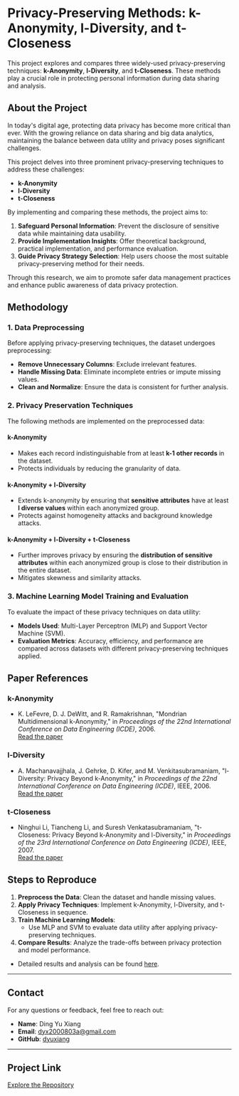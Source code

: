 # Privacy-Preserving Methods: k-Anonymity, l-Diversity, and t-Closeness

This project explores and compares three widely-used privacy-preserving techniques: **k-Anonymity**, **l-Diversity**, and **t-Closeness**. These methods play a crucial role in protecting personal information during data sharing and analysis.



## About the Project

In today's digital age, protecting data privacy has become more critical than ever. With the growing reliance on data sharing and big data analytics, maintaining the balance between data utility and privacy poses significant challenges.

This project delves into three prominent privacy-preserving techniques to address these challenges:

- **k-Anonymity**
- **l-Diversity**
- **t-Closeness**

By implementing and comparing these methods, the project aims to:

1. **Safeguard Personal Information**: Prevent the disclosure of sensitive data while maintaining data usability.
2. **Provide Implementation Insights**: Offer theoretical background, practical implementation, and performance evaluation.
3. **Guide Privacy Strategy Selection**: Help users choose the most suitable privacy-preserving method for their needs.

Through this research, we aim to promote safer data management practices and enhance public awareness of data privacy protection.



## Methodology

### 1. Data Preprocessing

Before applying privacy-preserving techniques, the dataset undergoes preprocessing:

- **Remove Unnecessary Columns**: Exclude irrelevant features.
- **Handle Missing Data**: Eliminate incomplete entries or impute missing values.
- **Clean and Normalize**: Ensure the data is consistent for further analysis.

### 2. Privacy Preservation Techniques

The following methods are implemented on the preprocessed data:

#### **k-Anonymity**
- Makes each record indistinguishable from at least **k-1 other records** in the dataset.
- Protects individuals by reducing the granularity of data.

#### **k-Anonymity + l-Diversity**
- Extends k-anonymity by ensuring that **sensitive attributes** have at least **l diverse values** within each anonymized group.
- Protects against homogeneity attacks and background knowledge attacks.

#### **k-Anonymity + l-Diversity + t-Closeness**
- Further improves privacy by ensuring the **distribution of sensitive attributes** within each anonymized group is close to their distribution in the entire dataset.
- Mitigates skewness and similarity attacks.

### 3. Machine Learning Model Training and Evaluation

To evaluate the impact of these privacy techniques on data utility:

- **Models Used**: Multi-Layer Perceptron (MLP) and Support Vector Machine (SVM).
- **Evaluation Metrics**: Accuracy, efficiency, and performance are compared across datasets with different privacy-preserving techniques applied.



## Paper References

### **k-Anonymity**
- K. LeFevre, D. J. DeWitt, and R. Ramakrishnan, "Mondrian Multidimensional k-Anonymity," in *Proceedings of the 22nd International Conference on Data Engineering (ICDE)*, 2006.  
  [Read the paper](https://personal.utdallas.edu/~mxk055100/courses/privacy08f_files/MultiDim.pdf)

### **l-Diversity**
- A. Machanavajjhala, J. Gehrke, D. Kifer, and M. Venkitasubramaniam, "l-Diversity: Privacy Beyond k-Anonymity," in *Proceedings of the 22nd International Conference on Data Engineering (ICDE)*, IEEE, 2006.  
  [Read the paper](https://personal.utdallas.edu/~muratk/courses/privacy08f_files/ldiversity.pdf)

### **t-Closeness**
- Ninghui Li, Tiancheng Li, and Suresh Venkatasubramaniam, "t-Closeness: Privacy Beyond k-Anonymity and l-Diversity," in *Proceedings of the 23rd International Conference on Data Engineering (ICDE)*, IEEE, 2007.  
  [Read the paper](https://www.cs.purdue.edu/homes/ninghui/papers/t_closeness_icde07.pdf)



## Steps to Reproduce

1. **Preprocess the Data**: Clean the dataset and handle missing values.
2. **Apply Privacy Techniques**: Implement k-Anonymity, l-Diversity, and t-Closeness in sequence.
3. **Train Machine Learning Models**:
   - Use MLP and SVM to evaluate data utility after applying privacy-preserving techniques.
4. **Compare Results**: Analyze the trade-offs between privacy protection and model performance.
  - Detailed results and analysis can be found [here](https://github.com/dyuxiang/Privacy-Preserving/blob/main/Experimental%20Results.md).
---

## Contact

For any questions or feedback, feel free to reach out:

- **Name**: Ding Yu Xiang  
- **Email**: [dyx2000803a@gmail.com](mailto:dyx2000803a@gmail.com)  
- **GitHub**: [dyuxiang](https://github.com/dyuxiang/Privacy-Preserving)

---

## Project Link

[Explore the Repository](https://github.com/dyuxiang/Privacy-Preserving)
